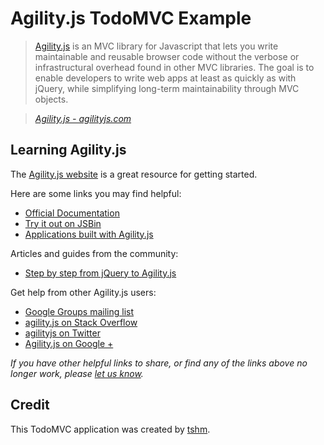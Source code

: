 # Agility.js TodoMVC Example

> [Agility.js](http://agilityjs.com) is an MVC library for Javascript that lets you write maintainable and reusable browser code without the verbose or infrastructural overhead found in other MVC libraries. The goal is to enable developers to write web apps at least as quickly as with jQuery, while simplifying long-term maintainability through MVC objects.

> _[Agility.js - agilityjs.com](http://agilityjs.com)_

## Learning Agility.js
The [Agility.js website](http://agilityjs.com) is a great resource for getting started.

Here are some links you may find helpful:

* [Official Documentation](http://agilityjs.com/docs/docs.html)
* [Try it out on JSBin](http://jsbin.com/agility/224/edit)
* [Applications built with Agility.js](http://agilityjs.com/docs/gallery.html)

Articles and guides from the community:

* [Step by step from jQuery to Agility.js](https://gist.github.com/pindia/3166678)

Get help from other Agility.js users:

* [Google Groups mailing list](http://groups.google.com/group/agilityjs)
* [agility.js on Stack Overflow](http://stackoverflow.com/questions/tagged/agility.js)
* [agilityjs on Twitter](https://twitter.com/agilityjs)
* [Agility.js on Google +](https://plus.google.com/116251025970928820842/posts)

_If you have other helpful links to share, or find any of the links above no longer work, please [let us know](https://github.com/addyosmani/todomvc/issues)._


## Credit
This TodoMVC application was created by [tshm](https://github.com/tshm).
